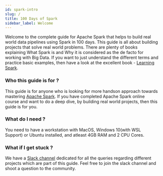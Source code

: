 ```yaml
---
id: spark-intro
slug: /
title: 100 Days of Spark
sidebar_label: Welcome
---
```


Welcome to the complete guide for Apache Spark that helps to build real world
data pipelines using Spark in 100 days. This guide is all about building
projects that solve real world problems. There are plenty of books explaining
What Spark is and Why it is considered as the de facto for working with Big
Data. If you want to just understand the different terms and practice basic
examples, then have a look at the excellent book -
[Learning Spark](https://www.oreilly.com/library/view/learning-spark-2nd/9781492050032/).

### Who this guide is for ?

This guide is for anyone who is looking for more handson approach towards
mastering [Apache Spark](https://spark.apache.org/). If you have completed
Apache Spark online course and want to do a deep dive, by building real world
projects, then this guide is for you.

### What do I need ?

You need to have a workstation with MacOS, Windows 10(with WSL Support) or
Ubuntu installed, and atleast 4GB RAM and 2 CPU Cores.

### What if I get stuck ?

We have a
[Slack channel](https://join.slack.com/t/gigahexcomm/shared_invite/zt-s7ow0mw5-egYmATa4QqU8TqAFWbK~4A)
dedicated for all the queries regarding different projects which are part of
this guide. Feel free to join the slack channel and shoot a question to the
community.
